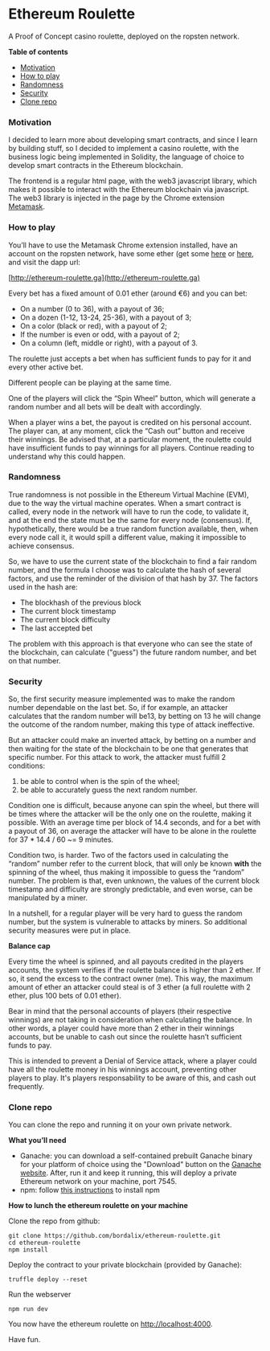 # Ethereum Roulette

A Proof of Concept casino roulette, deployed on the ropsten network.

**Table of contents**

- [Motivation](#motivation)
- [How to play](#how-to-play)
- [Randomness](#randomness)
- [Security](#security)
- [Clone repo](#clone-repo)

### Motivation

I decided to learn more about developing smart contracts, and since I learn by
building stuff, so I decided to implement a casino roulette, with the business
logic being implemented in Solidity, the language of choice to develop smart
contracts in the Ethereum blockchain.

The frontend is a regular html page, with the web3 javascript library, which
makes it possible to interact with the Ethereum blockchain via javascript.
The web3 library is injected in the page by the Chrome extension
[Metamask](https://metamask.io/).

### How to play

You’ll have to use the Metamask Chrome extension installed, have an account
on the ropsten network, have some ether (get some
[here](http://faucet.ropsten.be:3001/) or [here](https://faucet.metamask.io/),
and visit the dapp url:

[http://ethereum-roulette.ga](http://ethereum-roulette.ga)

Every bet has a fixed amount of 0.01 ether (around €6) and you can bet:

- On a number (0 to 36), with a payout of 36;
- On a dozen (1-12, 13-24, 25-36), with a payout of 3;
- On a color (black or red), with a payout of 2;
- If the number is even or odd, with a payout of 2;
- On a column (left, middle or right), with a payout of 3.

The roulette just accepts a bet when has sufficient funds to pay for it
and every other active bet.

Different people can be playing at the same time.

One of the players will click the “Spin Wheel” button, which will generate
a random number and all bets will be dealt with accordingly.

When a player wins a bet, the payout is credited on his personal account.
The player can, at any moment, click the “Cash out” button and receive
their winnings. Be advised that, at a particular moment, the roulette
could have insufficient funds to pay winnings for all players. Continue
reading to understand why this could happen.

### Randomness

True randomness is not possible in the Ethereum Virtual Machine (EVM), due to
the way the virtual machine operates. When a smart contract is called, every
node in the network will have to run the code, to validate it, and at the end
the state must be the same for every node (consensus). If, hypothetically,
there would be a true random function available, then, when every node call it,
it would spill a different value, making it impossible to achieve consensus.

So, we have to use the current state of the blockchain to find a fair random
number, and the formula I choose was to calculate the hash of several factors,
and use the reminder of the division of that hash by 37. The factors used in
the hash are:

- The blockhash of the previous block
- The current block timestamp
- The current block difficulty
- The last accepted bet

The problem with this approach is that everyone who can see the state of the
blockchain, can calculate ("guess") the future random number, and bet on that
number.

### Security

So, the first security measure implemented was to make the random number
dependable on the last bet. So, if for example, an attacker calculates that the
random number will be13, by betting on 13 he will change the outcome of the
random number, making this type of attack ineffective.

But an attacker could make an inverted attack, by betting on a number and then
waiting for the state of the blockchain to be one that generates that specific
number. For this attack to work, the attacker must fulfill 2 conditions:

1. be able to control when is the spin of the wheel;
2. be able to accurately guess the next random number.

Condition one is difficult, because anyone can spin the wheel, but there will
be times where the attacker will be the only one on the roulette, making it
possible. With an average time per block of 14.4 seconds, and for a bet with a
payout of 36, on average the attacker will have to be alone in the roulette for
37 * 14.4 / 60 ~=  9 minutes.

Condition two, is harder. Two of the factors used in calculating the
“random” number refer to the current block, that will only be known
**with** the spinning of the wheel, thus making it impossible to guess the
“random” number. The problem is that, even unknown, the values of the
current block timestamp and difficulty are strongly predictable, and even
worse, can be manipulated by a miner.

In a nutshell, for a regular player will be very hard to guess the random
number, but the system is vulnerable to attacks by miners. So additional
security measures were put in place.

**Balance cap**

Every time the wheel is spinned, and all payouts credited in the players
accounts, the system verifies if the roulette balance is higher than 2 ether.
If so, it send the excess to the contract owner (me). This way, the maximum
amount of ether an attacker could steal is of 3 ether (a full roulette with 2
ether, plus 100 bets of 0.01 ether).

Bear in mind that the personal accounts of players (their respective winnings)
are not taking in consideration when calculating the balance. In other words,
a player could have more than 2 ether in their winnings accounts, but be unable
to cash out since the roulette hasn’t sufficient funds to pay.

This is intended to prevent a Denial of Service attack, where a player could
have all the roulette money in his winnings account, preventing other players
to play. It's players responsability to be aware of this, and cash out
frequently.

### Clone repo

You can clone the repo and running it on your own private network.

**What you’ll need**

- Ganache: you can download a self-contained prebuilt Ganache binary for your platform of choice using the "Download" button on the [Ganache website](http://truffleframework.com/ganache/). After, run it and keep it running, this will deploy a private Ethereum network on your machine, port 7545.
- npm: follow [this instructions](https://www.npmjs.com/get-npm) to install npm

**How to lunch the ethereum roulette on your machine**

Clone the repo from github:

    git clone https://github.com/bordalix/ethereum-roulette.git
    cd ethereum-roulette
    npm install

Deploy the contract to your private blockchain (provided by Ganache):

    truffle deploy --reset

Run the webserver

    npm run dev

You now have the ethereum roulette on [http://localhost:4000](http://localhost:4000).

Have fun. 

